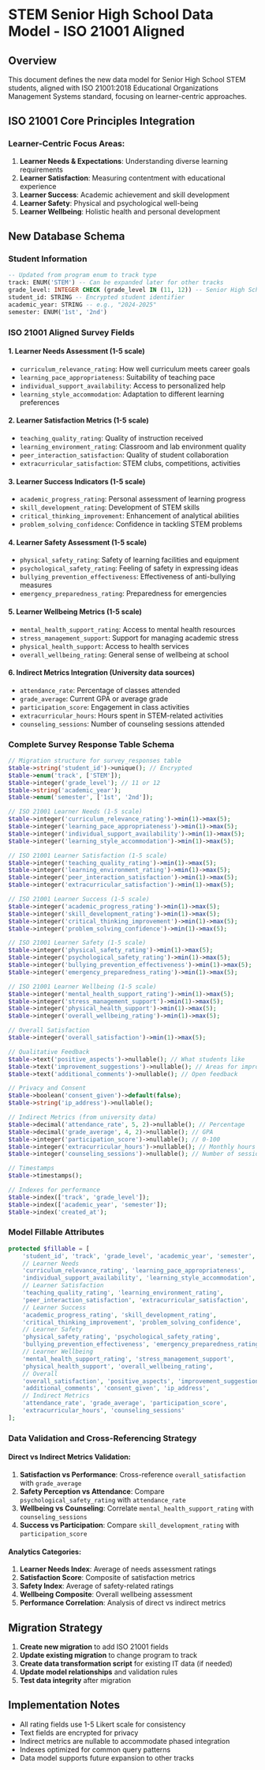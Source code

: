 # STEM Senior High School Data Model - ISO 21001 Aligned

## Overview

This document defines the new data model for Senior High School STEM students, aligned with ISO 21001:2018 Educational Organizations Management Systems standard, focusing on learner-centric approaches.

## ISO 21001 Core Principles Integration

### Learner-Centric Focus Areas:
1. **Learner Needs & Expectations**: Understanding diverse learning requirements
2. **Learner Satisfaction**: Measuring contentment with educational experience
3. **Learner Success**: Academic achievement and skill development
4. **Learner Safety**: Physical and psychological well-being
5. **Learner Wellbeing**: Holistic health and personal development

## New Database Schema

### Student Information
```sql
-- Updated from program enum to track type
track: ENUM('STEM') -- Can be expanded later for other tracks
grade_level: INTEGER CHECK (grade_level IN (11, 12)) -- Senior High School levels
student_id: STRING -- Encrypted student identifier
academic_year: STRING -- e.g., "2024-2025"
semester: ENUM('1st', '2nd')
```

### ISO 21001 Aligned Survey Fields

#### 1. Learner Needs Assessment (1-5 scale)
- `curriculum_relevance_rating`: How well curriculum meets career goals
- `learning_pace_appropriateness`: Suitability of teaching pace
- `individual_support_availability`: Access to personalized help
- `learning_style_accommodation`: Adaptation to different learning preferences

#### 2. Learner Satisfaction Metrics (1-5 scale)
- `teaching_quality_rating`: Quality of instruction received
- `learning_environment_rating`: Classroom and lab environment quality
- `peer_interaction_satisfaction`: Quality of student collaboration
- `extracurricular_satisfaction`: STEM clubs, competitions, activities

#### 3. Learner Success Indicators (1-5 scale)
- `academic_progress_rating`: Personal assessment of learning progress
- `skill_development_rating`: Development of STEM skills
- `critical_thinking_improvement`: Enhancement of analytical abilities
- `problem_solving_confidence`: Confidence in tackling STEM problems

#### 4. Learner Safety Assessment (1-5 scale)
- `physical_safety_rating`: Safety of learning facilities and equipment
- `psychological_safety_rating`: Feeling of safety in expressing ideas
- `bullying_prevention_effectiveness`: Effectiveness of anti-bullying measures
- `emergency_preparedness_rating`: Preparedness for emergencies

#### 5. Learner Wellbeing Metrics (1-5 scale)
- `mental_health_support_rating`: Access to mental health resources
- `stress_management_support`: Support for managing academic stress
- `physical_health_support`: Access to health services
- `overall_wellbeing_rating`: General sense of wellbeing at school

#### 6. Indirect Metrics Integration (University data sources)
- `attendance_rate`: Percentage of classes attended
- `grade_average`: Current GPA or average grade
- `participation_score`: Engagement in class activities
- `extracurricular_hours`: Hours spent in STEM-related activities
- `counseling_sessions`: Number of counseling sessions attended

### Complete Survey Response Table Schema
```php
// Migration structure for survey_responses table
$table->string('student_id')->unique(); // Encrypted
$table->enum('track', ['STEM']);
$table->integer('grade_level'); // 11 or 12
$table->string('academic_year');
$table->enum('semester', ['1st', '2nd']);

// ISO 21001 Learner Needs (1-5 scale)
$table->integer('curriculum_relevance_rating')->min(1)->max(5);
$table->integer('learning_pace_appropriateness')->min(1)->max(5);
$table->integer('individual_support_availability')->min(1)->max(5);
$table->integer('learning_style_accommodation')->min(1)->max(5);

// ISO 21001 Learner Satisfaction (1-5 scale)
$table->integer('teaching_quality_rating')->min(1)->max(5);
$table->integer('learning_environment_rating')->min(1)->max(5);
$table->integer('peer_interaction_satisfaction')->min(1)->max(5);
$table->integer('extracurricular_satisfaction')->min(1)->max(5);

// ISO 21001 Learner Success (1-5 scale)
$table->integer('academic_progress_rating')->min(1)->max(5);
$table->integer('skill_development_rating')->min(1)->max(5);
$table->integer('critical_thinking_improvement')->min(1)->max(5);
$table->integer('problem_solving_confidence')->min(1)->max(5);

// ISO 21001 Learner Safety (1-5 scale)
$table->integer('physical_safety_rating')->min(1)->max(5);
$table->integer('psychological_safety_rating')->min(1)->max(5);
$table->integer('bullying_prevention_effectiveness')->min(1)->max(5);
$table->integer('emergency_preparedness_rating')->min(1)->max(5);

// ISO 21001 Learner Wellbeing (1-5 scale)
$table->integer('mental_health_support_rating')->min(1)->max(5);
$table->integer('stress_management_support')->min(1)->max(5);
$table->integer('physical_health_support')->min(1)->max(5);
$table->integer('overall_wellbeing_rating')->min(1)->max(5);

// Overall Satisfaction
$table->integer('overall_satisfaction')->min(1)->max(5);

// Qualitative Feedback
$table->text('positive_aspects')->nullable(); // What students like
$table->text('improvement_suggestions')->nullable(); // Areas for improvement
$table->text('additional_comments')->nullable(); // Open feedback

// Privacy and Consent
$table->boolean('consent_given')->default(false);
$table->string('ip_address')->nullable();

// Indirect Metrics (from university data)
$table->decimal('attendance_rate', 5, 2)->nullable(); // Percentage
$table->decimal('grade_average', 4, 2)->nullable(); // GPA
$table->integer('participation_score')->nullable(); // 0-100
$table->integer('extracurricular_hours')->nullable(); // Monthly hours
$table->integer('counseling_sessions')->nullable(); // Number of sessions

// Timestamps
$table->timestamps();

// Indexes for performance
$table->index(['track', 'grade_level']);
$table->index(['academic_year', 'semester']);
$table->index('created_at');
```

### Model Fillable Attributes
```php
protected $fillable = [
    'student_id', 'track', 'grade_level', 'academic_year', 'semester',
    // Learner Needs
    'curriculum_relevance_rating', 'learning_pace_appropriateness',
    'individual_support_availability', 'learning_style_accommodation',
    // Learner Satisfaction
    'teaching_quality_rating', 'learning_environment_rating',
    'peer_interaction_satisfaction', 'extracurricular_satisfaction',
    // Learner Success
    'academic_progress_rating', 'skill_development_rating',
    'critical_thinking_improvement', 'problem_solving_confidence',
    // Learner Safety
    'physical_safety_rating', 'psychological_safety_rating',
    'bullying_prevention_effectiveness', 'emergency_preparedness_rating',
    // Learner Wellbeing
    'mental_health_support_rating', 'stress_management_support',
    'physical_health_support', 'overall_wellbeing_rating',
    // Overall
    'overall_satisfaction', 'positive_aspects', 'improvement_suggestions',
    'additional_comments', 'consent_given', 'ip_address',
    // Indirect Metrics
    'attendance_rate', 'grade_average', 'participation_score',
    'extracurricular_hours', 'counseling_sessions'
];
```

### Data Validation and Cross-Referencing Strategy

#### Direct vs Indirect Metrics Validation:
1. **Satisfaction vs Performance**: Cross-reference `overall_satisfaction` with `grade_average`
2. **Safety Perception vs Attendance**: Compare `psychological_safety_rating` with `attendance_rate`
3. **Wellbeing vs Counseling**: Correlate `mental_health_support_rating` with `counseling_sessions`
4. **Success vs Participation**: Compare `skill_development_rating` with `participation_score`

#### Analytics Categories:
1. **Learner Needs Index**: Average of needs assessment ratings
2. **Satisfaction Score**: Composite of satisfaction metrics
3. **Safety Index**: Average of safety-related ratings
4. **Wellbeing Composite**: Overall wellbeing assessment
5. **Performance Correlation**: Analysis of direct vs indirect metrics

## Migration Strategy

1. **Create new migration** to add ISO 21001 fields
2. **Update existing migration** to change program to track
3. **Create data transformation script** for existing IT data (if needed)
4. **Update model relationships** and validation rules
5. **Test data integrity** after migration

## Implementation Notes

- All rating fields use 1-5 Likert scale for consistency
- Text fields are encrypted for privacy
- Indirect metrics are nullable to accommodate phased integration
- Indexes optimized for common query patterns
- Data model supports future expansion to other tracks
